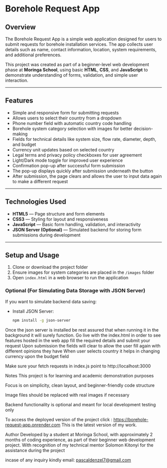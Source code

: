 # Borehole Request App

## Overview

The Borehole Request App is a simple web application designed for users to submit requests for borehole installation services. The app collects user details such as name, contact information, location, system requirements, and additional preferences.

This project was created as part of a beginner-level web development phase at **Moringa School**, using basic **HTML**, **CSS**, and **JavaScript** to demonstrate understanding of forms, validation, and simple user interaction.

---

## Features

- Simple and responsive form for submitting requests
- Allows users to select their country from a dropdown
- Phone number field with automatic country code handling
- Borehole system category selection with images for better decision-making
- Fields for technical details like system size, flow rate, diameter, depth, and budget
- Currency unit updates based on selected country
- Legal terms and privacy policy checkboxes for user agreement
- Light/Dark mode toggle for improved user experience
- Confirmation pop-up after successful form submission
- The pop-up displays quickly after submission underneath the button
- After submission, the page clears and allows the user to input data again to make a different request

---

## Technologies Used

- **HTML5** — Page structure and form elements
- **CSS3** — Styling for layout and responsiveness
- **JavaScript** — Basic form handling, validation, and interactivity
- **JSON Server (Optional)** — Simulated backend for storing form submissions during development

---

## Setup and Usage

1. Clone or download the project folder
2. Ensure images for system categories are placed in the `/images` folder
3. Open `index.html` in a web browser to run the application

### Optional (For Simulating Data Storage with JSON Server)

If you want to simulate backend data saving:

- Install JSON Server:
  ```bash
  npm install -g json-server
Once the json server is installed be rest assured that when running it in the background it will surely function.
Go live with the index.html in order to see features hosted in the web app
fill the required details and submit your request
Upon submission the fields will clear to allow the user fill again with different opinions they have
When user selects country it helps in changing currency upon the budget field 

Make sure your fetch requests in index.js point to  http://localhost:3000

Notes
This project is for learning and academic demonstration purposes

Focus is on simplicity, clean layout, and beginner-friendly code structure

Image files should be replaced with real images if necessary

Backend functionality is optional and meant for local development testing only

To access the deployed version of the project click : https://borehole-request-app.onrender.com
This is the latest version of my work.

Author
Developed by a student at Moringa School, with approximately 2 months of coding experience, as part of their beginner web development project.
With recognition of my technical mentor Solomon Kitonyi for the assistance during the project

incase of any inquiry kindly email: pascaldenzel7@gmail.com

